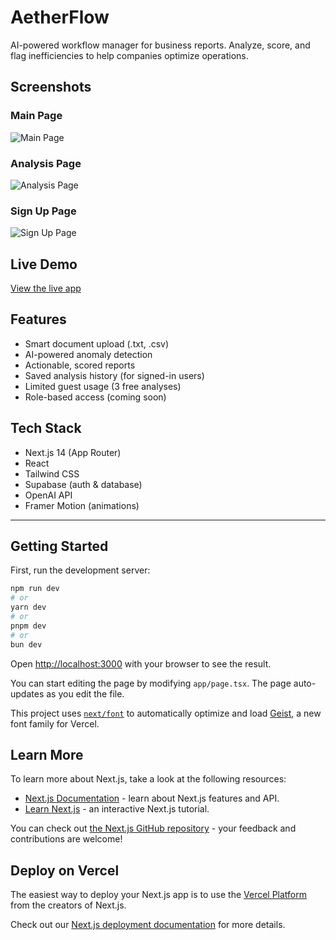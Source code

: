 
# AetherFlow

AI-powered workflow manager for business reports. Analyze, score, and flag inefficiencies to help companies optimize operations.


## Screenshots

### Main Page
![Main Page](public/main.png)

### Analysis Page
![Analysis Page](public/Analysispage.png)

### Sign Up Page
![Sign Up Page](public/signUP.png)


## Live Demo

[View the live app](https://aetherflow-three.vercel.app/)

## Features

- Smart document upload (.txt, .csv)
- AI-powered anomaly detection
- Actionable, scored reports
- Saved analysis history (for signed-in users)
- Limited guest usage (3 free analyses)
- Role-based access (coming soon)

## Tech Stack

- Next.js 14 (App Router)
- React
- Tailwind CSS
- Supabase (auth & database)
- OpenAI API
- Framer Motion (animations)

---


## Getting Started

First, run the development server:

```bash
npm run dev
# or
yarn dev
# or
pnpm dev
# or
bun dev
```

Open [http://localhost:3000](http://localhost:3000) with your browser to see the result.

You can start editing the page by modifying `app/page.tsx`. The page auto-updates as you edit the file.

This project uses [`next/font`](https://nextjs.org/docs/app/building-your-application/optimizing/fonts) to automatically optimize and load [Geist](https://vercel.com/font), a new font family for Vercel.


## Learn More

To learn more about Next.js, take a look at the following resources:

- [Next.js Documentation](https://nextjs.org/docs) - learn about Next.js features and API.
- [Learn Next.js](https://nextjs.org/learn) - an interactive Next.js tutorial.

You can check out [the Next.js GitHub repository](https://github.com/vercel/next.js) - your feedback and contributions are welcome!

## Deploy on Vercel

The easiest way to deploy your Next.js app is to use the [Vercel Platform](https://vercel.com/new?utm_medium=default-template&filter=next.js&utm_source=create-next-app&utm_campaign=create-next-app-readme) from the creators of Next.js.

Check out our [Next.js deployment documentation](https://nextjs.org/docs/app/building-your-application/deploying) for more details.
